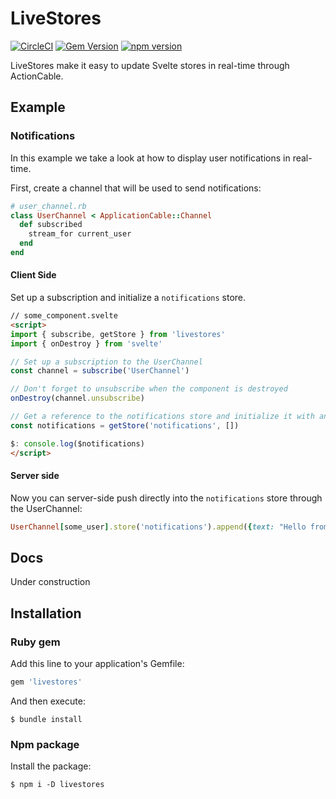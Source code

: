 # LiveStores

[![CircleCI](https://circleci.com/gh/buhrmi/livestores.svg?style=shield)](https://circleci.com/gh/buhrmi/livestores)
[![Gem Version](https://badge.fury.io/rb/livestores.svg)](https://rubygems.org/gems/livestores)
[![npm version](https://badge.fury.io/js/livestores.svg)](https://www.npmjs.com/package/livestores)

LiveStores make it easy to update Svelte stores in real-time through ActionCable.

## Example


### Notifications

In this example we take a look at how to display user notifications in real-time. 

First, create a channel that will be used to send notifications:

```rb
# user_channel.rb
class UserChannel < ApplicationCable::Channel
  def subscribed
    stream_for current_user
  end
end
```

#### Client Side

Set up a subscription and initialize a `notifications` store.

```html
// some_component.svelte
<script>
import { subscribe, getStore } from 'livestores'
import { onDestroy } from 'svelte'

// Set up a subscription to the UserChannel
const channel = subscribe('UserChannel')

// Don't forget to unsubscribe when the component is destroyed
onDestroy(channel.unsubscribe)

// Get a reference to the notifications store and initialize it with an empty array
const notifications = getStore('notifications', [])

$: console.log($notifications)
</script>
```

#### Server side

Now you can server-side push directly into the `notifications` store through the UserChannel:

```rb
UserChannel[some_user].store('notifications').append({text: "Hello from Ruby"})
```

## Docs

Under construction

## Installation

### Ruby gem

Add this line to your application's Gemfile:

```ruby
gem 'livestores'
```

And then execute:

    $ bundle install

### Npm package

Install the package:

    $ npm i -D livestores

